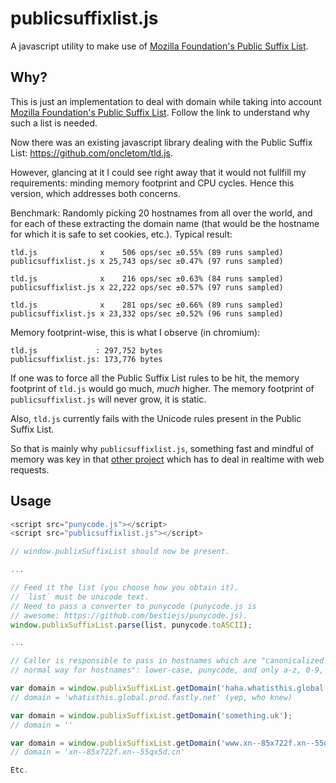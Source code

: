 # publicsuffixlist.js

A javascript utility to make use of [Mozilla Foundation's Public Suffix
List](http://publicsuffix.org).

## Why?

This is just an implementation to deal with domain while taking into account
[Mozilla Foundation's Public Suffix List](http://publicsuffix.org). Follow
the link to understand why such a list is needed.

Now there was an existing javascript library dealing with the
Public Suffix List: <https://github.com/oncletom/tld.js>.

However, glancing at it I could see right away that it would not fullfill my
requirements: minding memory footprint and CPU cycles. Hence this version,
which addresses both concerns.

Benchmark: Randomly picking 20 hostnames from all over the world, and
for each of these extracting the domain name (that would be the hostname for
which it is safe to set cookies, etc.). Typical result:

```
tld.js              x    506 ops/sec ±0.55% (89 runs sampled)
publicsuffixlist.js x 25,743 ops/sec ±0.47% (97 runs sampled)

tld.js              x    216 ops/sec ±0.63% (84 runs sampled)
publicsuffixlist.js x 22,222 ops/sec ±0.57% (97 runs sampled)

tld.js              x    281 ops/sec ±0.66% (89 runs sampled)
publicsuffixlist.js x 23,332 ops/sec ±0.52% (96 runs sampled)
```

Memory footprint-wise, this is what I observe (in chromium):

```
tld.js             : 297,752 bytes
publicsuffixlist.js: 173,776 bytes
```

If one was to force all the Public Suffix List rules to be hit, the memory
footprint of `tld.js` would go much, *much* higher. The memory footprint of
`publicsuffixlist.js` will never grow, it is static.

Also, `tld.js` currently fails with the Unicode rules present in the Public
Suffix List.

So that is mainly why `publicsuffixlist.js`, something fast and mindful of
memory was key in that [other project](https://github.com/gorhill/httpswitchboard)
which has to deal in realtime with web requests.

## Usage

```js
<script src="punycode.js"></script>
<script src="publicsuffixlist.js"></script>

// window.publixSuffixList should now be present.

...

// Feed it the list (you choose how you obtain it).
// `list` must be unicode text.
// Need to pass a converter to punycode (punycode.js is
// awesome: https://github.com/bestiejs/punycode.js).
window.publixSuffixList.parse(list, punycode.toASCII);

...

// Caller is responsible to pass in hostnames which are "canonicalized in the
// normal way for hostnames": lower-case, punycode, and only a-z, 0-9, -, .

var domain = window.publixSuffixList.getDomain('haha.whatisthis.global.prod.fastly.net');
// domain = 'whatisthis.global.prod.fastly.net' (yep, who knew)

var domain = window.publixSuffixList.getDomain('something.uk');
// domain = ''

var domain = window.publixSuffixList.getDomain('www.xn--85x722f.xn--55qx5d.cn');
// domain = 'xn--85x722f.xn--55qx5d.cn'

Etc.

```

